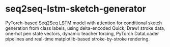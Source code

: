 # seq2seq-lstm-sketch-generator
PyTorch-based Seq2Seq LSTM model with attention for conditional sketch generation from class labels, using delta-encoded Quick, Draw! stroke data, one-hot pen state vectors, dynamic teacher forcing, PyTorch DataLoader pipelines and real-time matplotlib-based stroke-by-stroke rendering.
